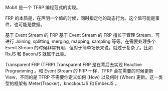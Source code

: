 MobX 是一个 TFRP 编程范式的实现。

FRP 的本质是，在声明一个值的时候，同时指定他的动态行为。这个值可能是事件，也可能是数据。 

基于 Event Stream 的 FRP
基于 Event Stream 的 FRP 擅长于管理 Stream，可进行 Joining, splitting, merging, mapping, sampling 等等。在需要处理多个 Event Stream 的时候非常有用，但对于简单场景来说，就过于复杂了。比如 RxJS 和 BaconJS 就属于此类。

Transparent FRP (TFRP)
Transparent FRP 是在背后去实现 Reactive Programming 。和 Event Stream 的 FRP 一样，TFRP 会在需要的时候更新 View，不同的是 TFRP 不需要你定义如何 (How) 以及何时 (When) 更新。这一类型的框架有 Meter(Tracker)，knockoutJS 和 EmberJS 。


